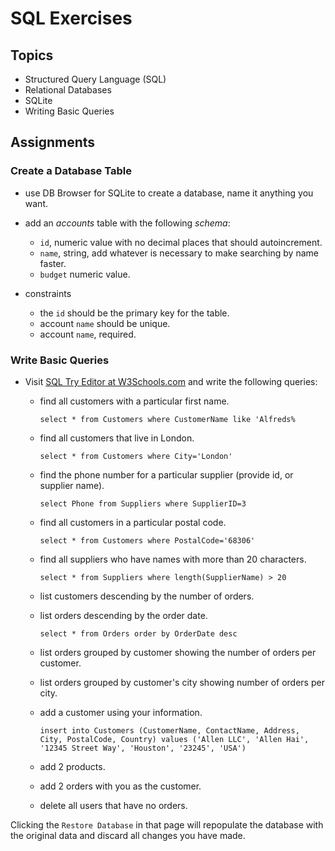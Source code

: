 # SQL Exercises

## Topics

- Structured Query Language (SQL)
- Relational Databases
- SQLite
- Writing Basic Queries

## Assignments

### Create a Database Table

- use DB Browser for SQLite to create a database, name it anything you want.
- add an _accounts_ table with the following _schema_:

  - `id`, numeric value with no decimal places that should autoincrement.
  - `name`, string, add whatever is necessary to make searching by name faster.
  - `budget` numeric value.

- constraints
  - the `id` should be the primary key for the table.
  - account `name` should be unique.
  - account `name`, required.

### Write Basic Queries

- Visit [SQL Try Editor at W3Schools.com](https://www.w3schools.com/Sql/tryit.asp?filename=trysql_select_top) and write the following queries:
  - find all customers with a particular first name.

    `select * from Customers where CustomerName like 'Alfreds%`    

  - find all customers that live in London.

    `select * from Customers where City='London'`

  - find the phone number for a particular supplier (provide id, or supplier name).

    `select Phone from Suppliers where SupplierID=3`

  - find all customers in a particular postal code.

    `select * from Customers where PostalCode='68306'`

  - find all suppliers who have names with more than 20 characters.

    `select * from Suppliers where length(SupplierName) > 20`

  - list customers descending by the number of orders.
  - list orders descending by the order date.

    `select * from Orders order by OrderDate desc`

  - list orders grouped by customer showing the number of orders per customer.
  - list orders grouped by customer's city showing number of orders per city.
  - add a customer using your information.

    `insert into Customers (CustomerName, ContactName, Address, City, PostalCode, Country)
     values ('Allen LLC', 'Allen Hai', '12345 Street Way', 'Houston', '23245', 'USA')`

  - add 2 products.
  - add 2 orders with you as the customer.
  - delete all users that have no orders.

Clicking the `Restore Database` in that page will repopulate the database with the original data and discard all changes you have made.
